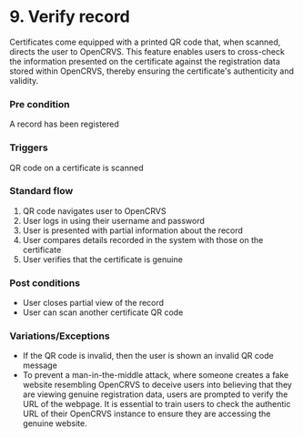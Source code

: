 # 9. Verify record

Certificates come equipped with a printed QR code that, when scanned, directs the user to OpenCRVS. This feature enables users to cross-check the information presented on the certificate against the registration data stored within OpenCRVS, thereby ensuring the certificate's authenticity and validity.

### **Pre condition**

A record has been registered

### **Triggers**

QR code on a certificate is scanned

### **Standard flow**

1. QR code navigates user to OpenCRVS
2. User logs in using their username and password
3. User is presented with partial information about the record
4. User compares details recorded in the system with those on the certificate
5. User verifies that the certificate is genuine

### **Post conditions**

* User closes partial view of the record
* User can scan another certificate QR code

### **Variations/Exceptions**

* If the QR code is invalid, then the user is shown an invalid QR code message
* To prevent a man-in-the-middle attack, where someone creates a fake website resembling OpenCRVS to deceive users into believing that they are viewing genuine registration data, users are prompted to verify the URL of the webpage. It is essential to train users to check the authentic URL of their OpenCRVS instance to ensure they are accessing the genuine website.
